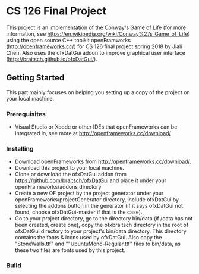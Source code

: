 # CS 126 Final Project
This project is an implementation of the Conway's Game of Life (for more information, see https://en.wikipedia.org/wiki/Conway%27s_Game_of_Life) using the open source C++ toolkit openFramworks (http://openframeworks.cc/) for CS 126 final project spring 2018 by Jiali Chen. Also uses the ofxDatGui addon to improve graphical user interface (http://braitsch.github.io/ofxDatGui/).
## Getting Started
This part mainly focuses on helping you setting up a copy of the project on your local machine.
### Prerequisites
- Visual Studio or Xcode or other IDEs that openFrameworks can be integrated in, see more at http://openframeworks.cc/download/
### Installing
- Download openFrameworks from http://openframeworks.cc/download/.
- Download this project to your local machine.
- Clone or download the ofxDatGui addon from https://github.com/braitsch/ofxDatGui and place it under your openFrameworks/addons directory
- Create a new OF project by the project generator under your openFrameworks/projectGenerator directory, include ofxDatGui by selecting the addons button in the generator (if it says ofxDatGui not found, choose ofxDatGui-master if that is the case).
- Go to your project directory, go to the directory bin/data (if /data has not been created, create one), copy the ofxbraitsch directory in the root of ofxDatGui directory to your project's bin/data directory. This directory contains the fonts & icons used by ofxDatGui. Also copy the "StoneWalls.ttf" and ""UbuntuMono-Regular.ttf" files to bin/data, as these two files are fonts used by this project.
### Build

